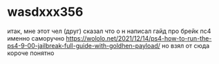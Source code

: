 # wasdxxx356
итак, мне этот чел (друг)
сказал что о н написал гайд про брейк пс4
именно саморучно 
https://wololo.net/2021/12/14/ps4-how-to-run-the-ps4-9-00-jailbreak-full-guide-with-goldhen-payload/ но взял от сюда
короче понятно
